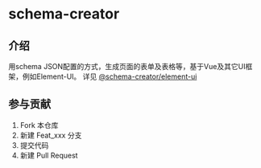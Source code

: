# schema-creator

## 介绍
用schema JSON配置的方式，生成页面的表单及表格等，基于Vue及其它UI框架，例如Element-UI。
详见 [@schema-creator/element-ui](./element-ui/README.md)


## 参与贡献

1.  Fork 本仓库
2.  新建 Feat_xxx 分支
3.  提交代码
4.  新建 Pull Request

